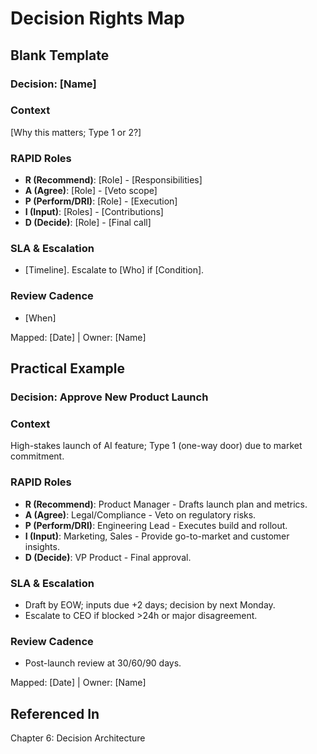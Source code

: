 # Decision Rights Map

## Blank Template

### Decision: [Name]

### Context
[Why this matters; Type 1 or 2?]

### RAPID Roles
- **R (Recommend)**: [Role] - [Responsibilities]
- **A (Agree)**: [Role] - [Veto scope]
- **P (Perform/DRI)**: [Role] - [Execution]
- **I (Input)**: [Roles] - [Contributions]
- **D (Decide)**: [Role] - [Final call]

### SLA & Escalation
- [Timeline]. Escalate to [Who] if [Condition].

### Review Cadence
- [When]

Mapped: [Date] | Owner: [Name]

## Practical Example

### Decision: Approve New Product Launch

### Context
High-stakes launch of AI feature; Type 1 (one-way door) due to market commitment.

### RAPID Roles
- **R (Recommend)**: Product Manager - Drafts launch plan and metrics.
- **A (Agree)**: Legal/Compliance - Veto on regulatory risks.
- **P (Perform/DRI)**: Engineering Lead - Executes build and rollout.
- **I (Input)**: Marketing, Sales - Provide go-to-market and customer insights.
- **D (Decide)**: VP Product - Final approval.

### SLA & Escalation
- Draft by EOW; inputs due +2 days; decision by next Monday.
- Escalate to CEO if blocked >24h or major disagreement.

### Review Cadence
- Post-launch review at 30/60/90 days.

Mapped: [Date] | Owner: [Name]

## Referenced In
Chapter 6: Decision Architecture
